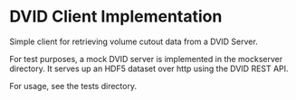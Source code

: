 DVID Client Implementation
==========================

Simple client for retrieving volume cutout data from a DVID Server.

For test purposes, a mock DVID server is implemented in the mockserver directory.
It serves up an HDF5 dataset over http using the DVID REST API.

For usage, see the tests directory.
